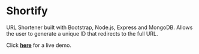 # Shortify

URL Shortener built with Bootstrap, Node.js, Express and MongoDB.
Allows the user to generate a unique ID that redirects to the full URL.

Click <a href="https://ar-shortify.herokuapp.com/">**here**</a> for a live demo.
